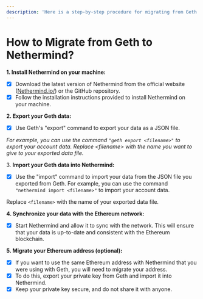 ```yaml
---
description: 'Here is a step-by-step procedure for migrating from Geth to Nethermind:'
---
```


# How to Migrate from Geth to Nethermind?

**1. Install Nethermind on your machine:**

* [x] Download the latest version of Nethermind from the official website ([Nethermind.io/](https://downloads.nethermind.io/)) or the GitHub repository.
* [x] Follow the installation instructions provided to install Nethermind on your machine.

**2. Export your Geth data:**

* [x] Use Geth's "export" command to export your data as a JSON file.&#x20;

_For example, you can use the command `"geth export <filename>"` to export your account data. Replace \<filename> with the name you want to give to your exported data file._

3\. **Import your Geth data into Nethermind:**&#x20;

* [x] Use the "import" command to import your data from the JSON file you exported from Geth. For example, you can use the command `"nethermind import <filename>"` to import your account data.&#x20;

&#x20;        Replace `<filename>` with the name of your exported data file.

**4. Synchronize your data with the Ethereum network:**

* [x] Start Nethermind and allow it to sync with the network. This will ensure that your data is up-to-date and consistent with the Ethereum blockchain.

**5. Migrate your Ethereum address (optional):**

* [x] If you want to use the same Ethereum address with Nethermind that you were using with Geth, you will need to migrate your address.
* [x] To do this, export your private key from Geth and import it into Nethermind.
* [x] Keep your private key secure, and do not share it with anyone.
